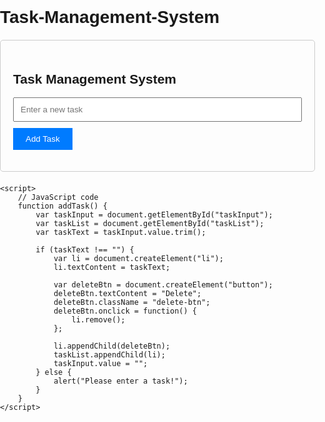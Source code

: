 # Task-Management-System
<!DOCTYPE html>
<html lang="en">
<head>
    <meta charset="UTF-8">
    <meta name="viewport" content="width=device-width, initial-scale=1.0">
    <title>Task Management System</title>
    <style>
        /* CSS styles */
        body {
            font-family: Arial, sans-serif;
            margin: 0;
            padding: 0;
        }
        .container {
            max-width: 800px;
            margin: 20px auto;
            padding: 20px;
            border: 1px solid #ccc;
            border-radius: 5px;
        }
        input[type="text"] {
            width: 100%;
            padding: 10px;
            margin-bottom: 10px;
        }
        button {
            padding: 10px 20px;
            background-color: #007bff;
            color: #fff;
            border: none;
            cursor: pointer;
        }
        button:hover {
            background-color: #0056b3;
        }
        ul {
            list-style-type: none;
            padding: 0;
        }
        li {
            padding: 10px;
            border-bottom: 1px solid #ccc;
        }
        .delete-btn {
            float: right;
            background-color: #dc3545;
            color: #fff;
            border: none;
            padding: 5px 10px;
            cursor: pointer;
        }
        .delete-btn:hover {
            background-color: #c82333;
        }
    </style>
</head>
<body>
    <div class="container">
        <h2>Task Management System</h2>
        <input type="text" id="taskInput" placeholder="Enter a new task">
        <button onclick="addTask()">Add Task</button>
        <ul id="taskList"></ul>
    </div>

    <script>
        // JavaScript code
        function addTask() {
            var taskInput = document.getElementById("taskInput");
            var taskList = document.getElementById("taskList");
            var taskText = taskInput.value.trim();

            if (taskText !== "") {
                var li = document.createElement("li");
                li.textContent = taskText;

                var deleteBtn = document.createElement("button");
                deleteBtn.textContent = "Delete";
                deleteBtn.className = "delete-btn";
                deleteBtn.onclick = function() {
                    li.remove();
                };

                li.appendChild(deleteBtn);
                taskList.appendChild(li);
                taskInput.value = "";
            } else {
                alert("Please enter a task!");
            }
        }
    </script>
</body>
</html>
